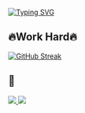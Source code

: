 
[![Typing SVG](https://readme-typing-svg.demolab.com?font=Fira+Code&duration=2500&pause=2000&color=AAF781&center=true&width=464&height=101&lines=%F0%9F%8C%B1Hyun+Su%2C+Android+Developer%F0%9F%8C%B1)](https://git.io/typing-svg)


## 🔥Work Hard🔥
[![GitHub Streak](https://streak-stats.demolab.com?user=KimHance&theme=merko&hide_border=true&border_radius=30&date_format=%5BY%20%5DM%20j)](https://git.io/streak-stats)


## 🤝
</a>
<a href="https://kimansu.medium.com">
  <img src="https://img.shields.io/badge/Blog-000000?style=flat-square&logo=Medium&logoColor=white&link=https://kimansu.medium.com"/>
</a>
</a>
<a href="https://sapphire-barracuda-338.notion.site/Wanna-B-Android-Developer-bf8dac12aae54ddcbaec787a110ce1c0">
  <img src="https://img.shields.io/badge/Notion-000000?style=flat-square&logo=Notion&logoColor=white&link=https://https://sapphire-barracuda-338.notion.site/Wanna-B-Android-Developer-bf8dac12aae54ddcbaec787a110ce1c0"/>
</a>






